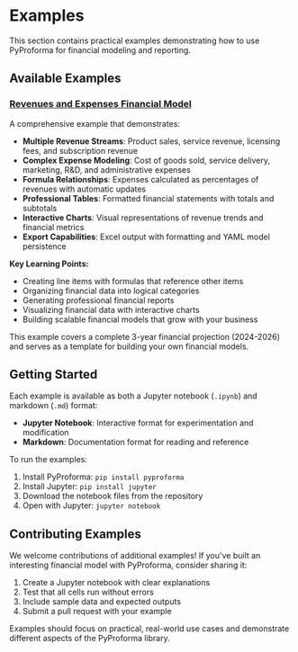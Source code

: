 # Examples

This section contains practical examples demonstrating how to use PyProforma for financial modeling and reporting.

## Available Examples

### [Revenues and Expenses Financial Model](revenues_and_expenses_example.md)

A comprehensive example that demonstrates:

- **Multiple Revenue Streams**: Product sales, service revenue, licensing fees, and subscription revenue
- **Complex Expense Modeling**: Cost of goods sold, service delivery, marketing, R&D, and administrative expenses  
- **Formula Relationships**: Expenses calculated as percentages of revenues with automatic updates
- **Professional Tables**: Formatted financial statements with totals and subtotals
- **Interactive Charts**: Visual representations of revenue trends and financial metrics
- **Export Capabilities**: Excel output with formatting and YAML model persistence

**Key Learning Points:**
- Creating line items with formulas that reference other items
- Organizing financial data into logical categories
- Generating professional financial reports
- Visualizing financial data with interactive charts
- Building scalable financial models that grow with your business

This example covers a complete 3-year financial projection (2024-2026) and serves as a template for building your own financial models.

## Getting Started

Each example is available as both a Jupyter notebook (`.ipynb`) and markdown (`.md`) format:

- **Jupyter Notebook**: Interactive format for experimentation and modification
- **Markdown**: Documentation format for reading and reference

To run the examples:

1. Install PyProforma: `pip install pyproforma`
2. Install Jupyter: `pip install jupyter`
3. Download the notebook files from the repository
4. Open with Jupyter: `jupyter notebook`

## Contributing Examples

We welcome contributions of additional examples! If you've built an interesting financial model with PyProforma, consider sharing it:

1. Create a Jupyter notebook with clear explanations
2. Test that all cells run without errors
3. Include sample data and expected outputs
4. Submit a pull request with your example

Examples should focus on practical, real-world use cases and demonstrate different aspects of the PyProforma library.